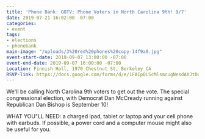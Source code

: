 ```yaml
---
title: 'Phone Bank: GOTV: Phone Voters in North Carolina 9th! 9/7'
date: 2019-07-21 16:02:00 -07:00
categories:
- event
tags:
- elections
- phonebank
main-image: "/uploads/3%20red%20phones%20copy-14f9a0.jpg"
event-start-date: 2019-09-07 13:00:00 -07:00
event-end-date: 2019-09-07 16:00:00 -07:00
Location: Finnish Hall, 1970 Chestnut St, Berkeley CA
RSVP-link: https://docs.google.com/forms/d/e/1FAIpQLScMlsmcugNesdAXJtDo6vqSZikkiYdk_DFUFwWDCPezFIzZ6w/viewform
---
```


We'll be calling North Carolina 9th voters to get out the vote. The special congressional election, with Democrat Dan McCready running against Republican Dan Bishop is September 10! 

WHAT YOU"LL NEED: a charged ipad, tablet or laptop and your cell phone with earbuds.  If possible, a power cord and a computer mouse might also be useful for you.
